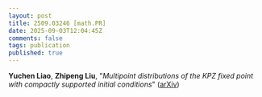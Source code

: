 ```yaml
---
layout: post
title: 2509.03246 [math.PR]
date: 2025-09-03T12:04:45Z
comments: false
tags: publication
published: true
---
```


<b>Yuchen Liao</b>, <b>Zhipeng Liu</b>, "<i>Multipoint distributions of the KPZ fixed point with compactly supported  initial conditions</i>" ([arXiv](http://arxiv.org/abs/2509.03246v3))
